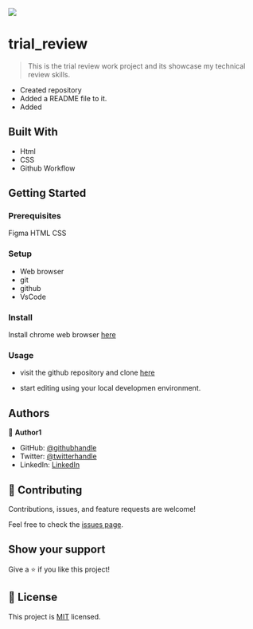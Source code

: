 ![](https://img.shields.io/badge/Microverse-blueviolet)

# trial_review

> This is the trial review work project and its showcase my technical review skills.

- Created repository 
- Added a README file to it.
- Added 


## Built With

- Html
- CSS
- Github Workflow

## Getting Started

### Prerequisites

Figma
HTML
CSS

### Setup

- Web browser
- git
- github
- VsCode


### Install

Install chrome web browser [here](https://www.google.com/chrome/?brand=CHBD&gclid=Cj0KCQiAxoiQBhCRARIsAPsvo-x1uykgg9kaxqBkRBz4WkrBWMJeGxeQBJrMtA8t3lU22e1y883KQy8aAtMNEALw_wcB&gclsrc=aw.ds)

### Usage

- visit the github repository and clone [here](https://github.com/iammanny/trial_review.git)

- start editing using your local developmen environment.

## Authors

👤 **Author1**

- GitHub: [@githubhandle](https://github.com/iammanny)
- Twitter: [@twitterhandle](https://twitter.com/mannyphilip)
- LinkedIn: [LinkedIn](https://linkedin.com/in/emmanuel-a-philip-ikpe-a0b9823a)


## 🤝 Contributing

Contributions, issues, and feature requests are welcome!

Feel free to check the [issues page](https://github.com/iammanny/trial_review/issues/).

## Show your support

Give a ⭐️ if you like this project!

## 📝 License

This project is [MIT](./MIT.md) licensed.
